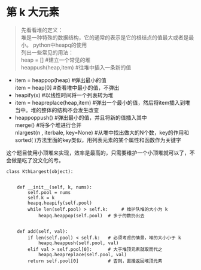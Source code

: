 # 第 k 大元素
> 先看看堆的定义：  
堆是一种特殊的数据结构，它的通常的表示是它的根结点的值最大或者是最小。
python中heapq的使用  
列出一些常见的用法：  
heap = [] #建立一个常见的堆  
heappush(heap,item)                   #往堆中插入一条新的值  
- item = heappop(heap)                #弹出最小的值  
item = heap[0]                     #查看堆中最小的值，不弹出   
- heapify(x)                        #以线性时间将一个列表转为堆  
- item = heapreplace(heap,item)    #弹出一个最小的值，然后将item插入到堆当中。堆的整体的结构不会发生改变 
- heappoppush()                  #弹出最小的值，并且将新的值插入其中  
merge()                      #将多个堆进行合并  
nlargest(n , iterbale, key=None)  #从堆中找出做大的N个数，key的作用和sorted( )方法里面的key类似，用列表元素的某个属性和函数作为关键字
  
这个题目使用小顶堆来实现，效率是最高的，只需要维护一个小顶堆就可以了，不会做是吃了没文化的亏。
```
class KthLargest(object):

    
    def __init__(self, k, nums):
        self.pool = nums
        self.k = k
        heapq.heapify(self.pool)
        while len(self.pool) > self.k:     # 维护队堆的大小为 k 
            heapq.heappop(self.pool)  # 多于的数扔出去 

            
    def add(self, val):
        if len(self.pool) < self.k:   # 必须考虑的情景，堆的大小小于 k 
            heapq.heappush(self.pool, val)
        elif val > self.pool[0]:      # 大于堆顶元素就取而代之
            heapq.heapreplace(self.pool, val)
        return self.pool[0]           # 否则，直接返回堆顶元素
     
```
